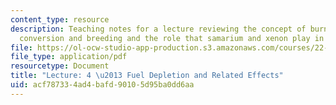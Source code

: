 ```yaml
---
content_type: resource
description: Teaching notes for a lecture reviewing the concept of burn up, transmutation,
  conversion and breeding and the role that samarium and xenon play in operations.
file: https://ol-ocw-studio-app-production.s3.amazonaws.com/courses/22-091-nuclear-reactor-safety-spring-2008/acf787334ad4bafd90105d95ba0dd6aa_MIT22_091S08_lec04note.pdf
file_type: application/pdf
resourcetype: Document
title: "Lecture: 4 \u2013 Fuel Depletion and Related Effects"
uid: acf78733-4ad4-bafd-9010-5d95ba0dd6aa
---
```


